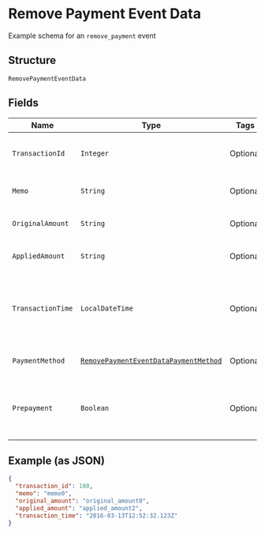 
# Remove Payment Event Data

Example schema for an `remove_payment` event

## Structure

`RemovePaymentEventData`

## Fields

| Name | Type | Tags | Description | Getter | Setter |
|  --- | --- | --- | --- | --- | --- |
| `TransactionId` | `Integer` | Optional | Transaction ID of the original payment that was removed | Integer getTransactionId() | setTransactionId(Integer transactionId) |
| `Memo` | `String` | Optional | Memo of the original payment | String getMemo() | setMemo(String memo) |
| `OriginalAmount` | `String` | Optional | Full amount of the original payment | String getOriginalAmount() | setOriginalAmount(String originalAmount) |
| `AppliedAmount` | `String` | Optional | Applied amount of the original payment | String getAppliedAmount() | setAppliedAmount(String appliedAmount) |
| `TransactionTime` | `LocalDateTime` | Optional | Transaction time of the original payment, in ISO 8601 format, i.e. "2019-06-07T17:20:06Z" | LocalDateTime getTransactionTime() | setTransactionTime(LocalDateTime transactionTime) |
| `PaymentMethod` | [`RemovePaymentEventDataPaymentMethod`](../../doc/models/containers/remove-payment-event-data-payment-method.md) | Optional | This is a container for one-of cases. | RemovePaymentEventDataPaymentMethod getPaymentMethod() | setPaymentMethod(RemovePaymentEventDataPaymentMethod paymentMethod) |
| `Prepayment` | `Boolean` | Optional | The flag that shows whether the original payment was a prepayment or not | Boolean getPrepayment() | setPrepayment(Boolean prepayment) |

## Example (as JSON)

```json
{
  "transaction_id": 180,
  "memo": "memo0",
  "original_amount": "original_amount0",
  "applied_amount": "applied_amount2",
  "transaction_time": "2016-03-13T12:52:32.123Z"
}
```

